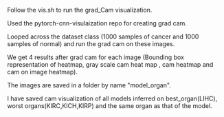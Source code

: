 Follow the vis.sh to run the grad_Cam visualization.

Used the pytorch-cnn-visulaization repo for creating grad cam.

Looped across the dataset class (1000 samples of cancer and 1000 samples of normal) and run the grad cam on these images.

We get 4 results after grad cam for each image (Bounding box representation of heatmap, gray scale cam heat map , cam heatmap and cam on image heatmap).

The images are saved in a folder by name "model_organ".

I have saved cam visualization of all models inferred on best_organ(LIHC), worst organs(KIRC,KICH,KIRP) and the same organ as that of the model.